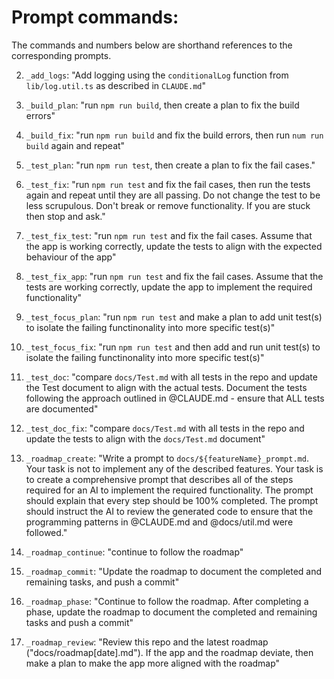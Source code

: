 # Prompt commands:

The commands and numbers below are shorthand references to the corresponding prompts.

2. `_add_logs`: "Add logging using the `conditionalLog` function from `lib/log.util.ts` as described in `CLAUDE.md`"

3. `_build_plan`: "run `npm run build`, then create a plan to fix the build errors"

4. `_build_fix`: "run `npm run build` and fix the build errors, then run `num run build` again and repeat"

5. `_test_plan`: "run `npm run test`, then create a plan to fix the fail cases."

6. `_test_fix`: "run `npm run test` and fix the fail cases, then run the tests again and repeat until they are all passing. Do not change the test to be less scrupulous. Don't break or remove functionality. If you are stuck then stop and ask."

7. `_test_fix_test`: "run `npm run test` and fix the fail cases. Assume that the app is working correctly, update the tests to align with the expected behaviour of the app"

8. `_test_fix_app`: "run `npm run test` and fix the fail cases. Assume that the tests are working correctly, update the app to implement the required functionality"

9. `_test_focus_plan`: "run `npm run test` and make a plan to add unit test(s) to isolate the failing functinonality into more specific test(s)"

10. `_test_focus_fix`: "run `npm run test` and then add and run unit test(s) to isolate the failing functinonality into more specific test(s)"

11. `_test_doc`: "compare `docs/Test.md` with all tests in the repo and update the Test document to align with the actual tests. Document the tests following the approach outlined in @CLAUDE.md - ensure that ALL tests are documented"

12. `_test_doc_fix`: "compare `docs/Test.md` with all tests in the repo and update the tests to align with the `docs/Test.md` document"

13. `_roadmap_create`: "Write a prompt to `docs/${featureName}_prompt.md`. Your task is not to implement any of the described features. Your task is to create a comprehensive prompt that describes all of the steps required for an AI to implement the required functionality.
    The prompt should explain that every step should be 100% completed. The prompt should instruct the AI to review the generated code to ensure that the programming patterns in @CLAUDE.md and @docs/util.md were followed."

14. `_roadmap_continue`: "continue to follow the roadmap"

15. `_roadmap_commit`: "Update the roadmap to document the completed and remaining tasks, and push a commit"

16. `_roadmap_phase`: "Continue to follow the roadmap. After completing a phase, update the roadmap to document the completed and remaining tasks and push a commit"

17. `_roadmap_review`: "Review this repo and the latest roadmap ("docs/roadmap[date].md"). If the app and the roadmap deviate, then make a plan to make the app more aligned with the roadmap"
